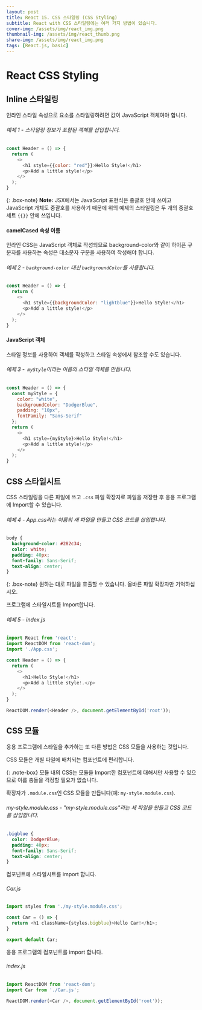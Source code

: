 ```yaml
---
layout: post
title: React 15. CSS 스타일링 (CSS Styling)
subtitle: React with CSS 스타일링에는 여러 가지 방법이 있습니다. 
cover-img: /assets/img/react_img.png
thumbnail-img: /assets/img/react_thumb.png
share-img: /assets/img/react_img.png
tags: [React.js, basic]
---
```


# React CSS Styling

## Inline 스타일링

인라인 스타일 속성으로 요소를 스타일링하려면 값이 JavaScript 객체여야 합니다.

###### 예제 1 - 스타일링 정보가 포함된 객체를 삽입합니다.

```javascript
const Header = () => {
  return (
    <>
      <h1 style={{color: "red"}}>Hello Style!</h1>
      <p>Add a little style!</p>
    </>
  );
}
```

{: .box-note}
**Note:** JSX에서는 JavaScript 표현식은 중괄호 안에 쓰이고 JavaScript 개체도 중괄호를 사용하기 때문에 위의 예제의 스타일링은 두 개의 중괄호 세트 ```{{}}``` 안에 쓰입니다.

#### camelCased 속성 이름

인라인 CSS는 JavaScript 객체로 작성되므로 background-color와 같이 하이픈 구분자를 사용하는 속성은 대소문자 구문을 사용하여 작성해야 합니다.

###### 예제 2 - ```background-color``` 대신 ```backgroundColor```를 사용합니다.

```javascript
const Header = () => {
  return (
    <>
      <h1 style={{backgroundColor: "lightblue"}}>Hello Style!</h1>
      <p>Add a little style!</p>
    </>
  );
}
```

#### JavaScript 객체

스타일 정보를 사용하여 객체를 작성하고 스타일 속성에서 참조할 수도 있습니다.

###### 예제 3 -``` myStyle```이라는 이름의 스타일 객체를 만듭니다.

```javascript
const Header = () => {
  const myStyle = {
    color: "white",
    backgroundColor: "DodgerBlue",
    padding: "10px",
    fontFamily: "Sans-Serif"
  };
  return (
    <>
      <h1 style={myStyle}>Hello Style!</h1>
      <p>Add a little style!</p>
    </>
  );
}
```

## CSS 스타일시트

CSS 스타일링을 다른 파일에 쓰고 ```.css``` 파일 확장자로 파일을 저장한 후 응용 프로그램에 Import할 수 있습니다.

###### 예제 4 - App.css라는 이름의 새 파일을 만들고 CSS 코드를 삽입합니다.

```css
body {
  background-color: #282c34;
  color: white;
  padding: 40px;
  font-family: Sans-Serif;
  text-align: center;
}
```

{: .box-note}
원하는 대로 파일을 호출할 수 있습니다. 올바른 파일 확장자만 기억하십시오.

프로그램에 스타일시트를 Import합니다.

###### 예제 5 - index.js

```javascript
import React from 'react';
import ReactDOM from 'react-dom';
import './App.css';

const Header = () => {
  return (
    <>
      <h1>Hello Style!</h1>
      <p>Add a little style!.</p>
    </>
  );
}

ReactDOM.render(<Header />, document.getElementById('root'));
```

## CSS 모듈

응용 프로그램에 스타일을 추가하는 또 다른 방법은 CSS 모듈을 사용하는 것입니다.

CSS 모듈은 개별 파일에 배치되는 컴포넌트에 편리합니다.

{: .note-box}
모듈 내의 CSS는 모듈을 Import한 컴포넌트에 대해서만 사용할 수 있으므로 이름 충돌을 걱정할 필요가 없습니다.

확장자가 ```.module.css```인 CSS 모듈을 만듭니다(예: ```my-style.module.css```).

###### my-style.module.css - "my-style.module.css"라는 새 파일을 만들고 CSS 코드를 삽입합니다.

```css
.bigblue {
  color: DodgerBlue;
  padding: 40px;
  font-family: Sans-Serif;
  text-align: center;
}
```

컴포넌트에 스타일시트를 import 합니다.

###### Car.js

```javascript
import styles from './my-style.module.css'; 

const Car = () => {
  return <h1 className={styles.bigblue}>Hello Car!</h1>;
}

export default Car;
```

응용 프로그램의 컴포넌트를 import 합니다.

###### index.js

```javascript
import ReactDOM from 'react-dom';
import Car from './Car.js';

ReactDOM.render(<Car />, document.getElementById('root'));
```
